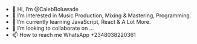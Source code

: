 - 👋 Hi, I’m @CalebBoluwade
- 👀 I’m interested in Music Production, Mixing & Mastering, Programming.
- 🌱 I’m currently learning JavaScript, React & A Lot More.
- 💞️ I’m looking to collaborate on ...
- 📫 How to reach me WhatsApp +2348038220361 

<!---
CalebBoluwade/CalebBoluwade is a ✨ special ✨ repository because its `README.md` (this file) appears on your GitHub profile.
You can click the Preview link to take a look at your changes.
--->

